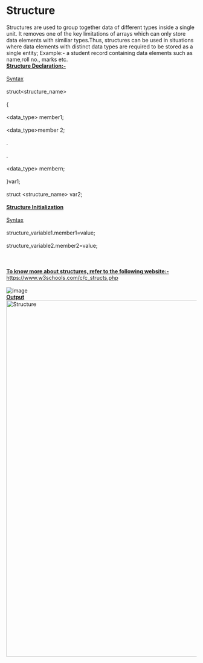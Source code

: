 # Structure
Structures are used to group together data of different types inside a single unit. It removes one of the key limitations of arrays which can only store data elements with similiar types.Thus, structures can be used in situations where data elements with distinct data types are required to be stored as a single entity;
Example:- a student record containing data elements such as name,roll no., marks etc.
     <b><br><ins>Structure Declaration:-</b> </ins></br>
    <br><ins>Syntax</br></ins>
    <br>struct<structure_name></br>
    <br>{</br>
    <br><data_type> member1;</br>
    <br><data_type>member 2;</br>
    <br>.</br>
    <br>.</br>
    <br><data_type> membern;</br>
    <br>}var1;</br>
    <br>struct <structure_name> var2;</br>
<b><ins><br>Structure Initialization</b></ins></br>
<br><ins>Syntax</ins></br>
<br>structure_variable1.member1=value;</br>
<br>structure_variable2.member2=value;</br>
<br></br>
<br><b><ins>To know more about structures, refer to the following website:-</b></ins></br>
https://www.w3schools.com/c/c_structs.php
<br></br>
![image](https://user-images.githubusercontent.com/125802204/221757473-4bccf591-f52f-4bb4-81b5-f064c40da26a.png)<br>
<b><ins>Output</b></ins>
<img width="944" alt="Structure" src="https://user-images.githubusercontent.com/124968304/234175733-ea120f60-7cc1-4a92-adaf-5bb9b3b41026.png">


